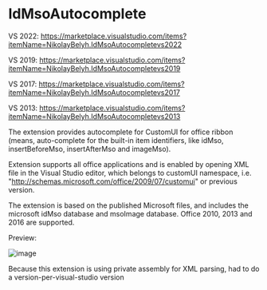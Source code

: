# IdMsoAutocomplete

VS 2022: https://marketplace.visualstudio.com/items?itemName=NikolayBelyh.IdMsoAutocompletevs2022

VS 2019: https://marketplace.visualstudio.com/items?itemName=NikolayBelyh.IdMsoAutocompletevs2019

VS 2017: https://marketplace.visualstudio.com/items?itemName=NikolayBelyh.IdMsoAutocompletevs2017

VS 2013: https://marketplace.visualstudio.com/items?itemName=NikolayBelyh.IdMsoAutocompletevs2013

The extension provides autocomplete for CustomUI for office ribbon (means, auto-complete for the built-in item identifiers, like idMso, insertBeforeMso, insertAfterMso and imageMso).

Extension supports all office applications and is enabled by opening XML file in the Visual Studio editor, 
which belongs to customUI namespace, i.e. "http://schemas.microsoft.com/office/2009/07/customui" or previous version. 

The extension is based on the published Microsoft files, and includes the microsoft idMso database and msoImage  database.
Office 2010, 2013 and 2016 are supported.

Preview:

![image](https://nikolaybelyh.gallerycdn.vsassets.io/extensions/nikolaybelyh/idmsoautocompletevs2013/1.0.1/1484784919841/223310/1/ribbon.gif)

Because this extension is using private assembly for XML parsing, had to do a version-per-visual-studio version
